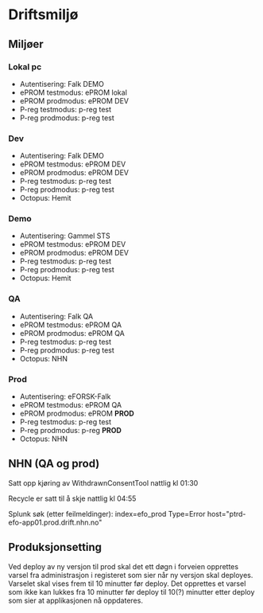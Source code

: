 # Driftsmiljø

## Miljøer

### Lokal pc

* Autentisering: Falk DEMO
* ePROM testmodus: ePROM lokal
* ePROM prodmodus: ePROM DEV
* P-reg testmodus: p-reg test
* P-reg prodmodus: p-reg test

### Dev

* Autentisering: Falk DEMO
* ePROM testmodus: ePROM DEV
* ePROM prodmodus: ePROM DEV
* P-reg testmodus: p-reg test
* P-reg prodmodus: p-reg test
* Octopus: Hemit

### Demo

* Autentisering: Gammel STS
* ePROM testmodus: ePROM DEV
* ePROM prodmodus: ePROM DEV
* P-reg testmodus: p-reg test
* P-reg prodmodus: p-reg test
* Octopus: Hemit

### QA 

* Autentisering: Falk QA
* ePROM testmodus: ePROM QA
* ePROM prodmodus: ePROM QA
* P-reg testmodus: p-reg test
* P-reg prodmodus: p-reg test
* Octopus: NHN

### Prod

* Autentisering: eFORSK-Falk
* ePROM testmodus: ePROM QA
* ePROM prodmodus: ePROM **PROD**
* P-reg testmodus: p-reg test
* P-reg prodmodus: p-reg **PROD**
* Octopus: NHN

## NHN (QA og prod)

Satt opp kjøring av WithdrawnConsentTool nattlig kl 01:30

Recycle er satt til å skje nattlig kl 04:55

Splunk søk (etter feilmeldinger): index=efo_prod Type=Error host="ptrd-efo-app01.prod.drift.nhn.no" 

## Produksjonsetting

Ved deploy av ny versjon til prod skal det ett døgn i forveien opprettes varsel fra administrasjon i registeret som sier når ny versjon skal deployes.
Varselet skal vises frem til 10 minutter før deploy. Det opprettes et varsel som ikke kan lukkes fra 10 minutter før deploy til 10(?) minutter etter deploy som sier at applikasjonen nå oppdateres.
